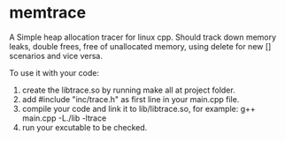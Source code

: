 # memtrace
A Simple heap allocation tracer for linux cpp.
Should track down memory leaks, double frees, free of unallocated memory, using delete for new [] scenarios and vice versa.

To use it with your code:
1. create the libtrace.so by running make all at project folder.
2. add #include "inc/trace.h" as first line in your main.cpp file.
3. compile your code and link it to lib/libtrace.so, for example: g++ main.cpp -L./lib -ltrace
4. run your excutable to be checked.

